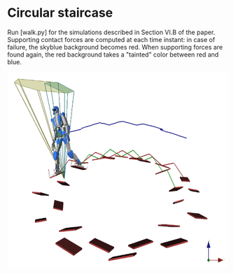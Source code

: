 # Circular staircase

Run [walk.py] for the simulations described in Section VI.B of the paper.
Supporting contact forces are computed at each time instant: in case of
failure, the skyblue background becomes red. When supporting forces are found
again, the red background takes a "tainted" color between red and blue.

<img src="illustration.png" height="450">
